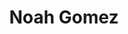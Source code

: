 ---
layout: employee
skillsid: 4
title: 'Noah Gomez'
permalink: /employees/:title 
location: 'Baltimore'
position: 'Data Engineer'
availability: 33
internal: false
categories: 
- employees
phoneNumber: 555-555-5555
email: email@gmail.com
manage: false
---